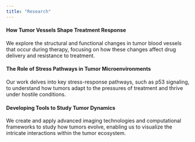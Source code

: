 ```yaml
---
title: "Research"
---
```

#### How Tumor Vessels Shape Treatment Response
We explore the structural and functional changes in tumor blood vessels that occur during therapy, focusing on how these changes affect drug delivery and resistance to treatment.

#### The Role of Stress Pathways in Tumor Microenvironments
Our work delves into key stress-response pathways, such as p53 signaling, to understand how tumors adapt to the pressures of treatment and thrive under hostile conditions.

#### Developing Tools to Study Tumor Dynamics
We create and apply advanced imaging technologies and computational frameworks to study how tumors evolve, enabling us to visualize the intricate interactions within the tumor ecosystem.